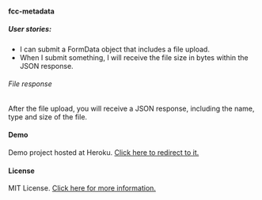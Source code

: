 #### fcc-metadata

##### User stories:

<ul>
<li>I can submit a FormData object that includes a file upload.

<li>When I submit something, I will receive the file size in bytes within the JSON response.
</ul>

###### File response
After the file upload, you will receive a JSON response, including the name, type and size of the file.


#### Demo
Demo project hosted at Heroku. [Click here to redirect to it.](https://fcc-filedata.herokuapp.com/)

#### License

MIT License. [Click here for more information.](LICENSE.md)
